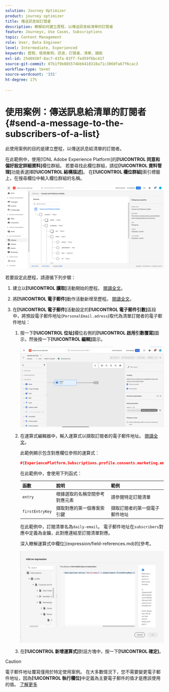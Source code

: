 ```yaml
---
solution: Journey Optimizer
product: journey optimizer
title: 傳送訊息給訂閱者
description: 瞭解如何建立歷程，以傳送訊息給清單的訂閱者
feature: Journeys, Use Cases, Subscriptions
topic: Content Management
role: User, Data Engineer
level: Intermediate, Experienced
keywords: 歷程，使用案例，訊息，訂閱者，清單，讀取
exl-id: 2540938f-8ac7-43fa-83ff-fed59f6bc417
source-git-commit: 07b1f9b885574bb6418310a71c3060fa67f6cac3
workflow-type: tm+mt
source-wordcount: '331'
ht-degree: 17%

---
```


# 使用案例：傳送訊息給清單的訂閱者{#send-a-message-to-the-subscribers-of-a-list}

此使用案例的目的是建立歷程，以傳送訊息給清單的訂閱者。

在此範例中，使用[!DNL Adobe Experience Platform]的&#x200B;**[!UICONTROL 同意和偏好設定詳細資料]**&#x200B;欄位群組。 若要尋找此欄位群組，請從&#x200B;**[!UICONTROL 資料管理]**&#x200B;功能表選擇&#x200B;**[!UICONTROL 結構描述]**。 在&#x200B;**[!UICONTROL 欄位群組]**&#x200B;索引標籤上，在搜尋欄位中輸入欄位群組的名稱。

![此欄位群組包含訂閱專案](assets/consent-and-preference-details-field-group.png)

若要設定此歷程，請遵循下列步驟：

1. 建立以&#x200B;**[!UICONTROL 讀取]**&#x200B;活動開始的歷程。 [閱讀全文](journey-gs.md)。
1. 將&#x200B;**[!UICONTROL 電子郵件]**&#x200B;動作活動新增至歷程。 [閱讀全文](journeys-message.md)。
1. 在&#x200B;**[!UICONTROL 電子郵件]**&#x200B;活動設定的&#x200B;**[!UICONTROL 電子郵件引數]**&#x200B;區段中，將預設電子郵件地址(`PersonalEmail.adress`)取代為清單訂閱者的電子郵件地址：

   1. 按一下&#x200B;**[!UICONTROL 位址]**&#x200B;欄位右側的&#x200B;**[!UICONTROL 啟用引數覆寫]**&#x200B;圖示，然後按一下&#x200B;**[!UICONTROL 編輯]**&#x200B;圖示。

      ![](assets/message-to-subscribers-uc-1.png)

   1. 在運算式編輯器中，輸入運算式以擷取訂閱者的電子郵件地址。 [閱讀全文](expression/expressionadvanced.md)。

      此範例顯示包含對應欄位參照的運算式：

      ```json
      #{ExperiencePlatform.Subscriptions.profile.consents.marketing.email.subscriptions.entry('daily-email').subscribers.firstEntryKey()}
      ```

      在此範例中，會使用下列函式：

      | 函數 | 說明 | 範例 |
      | --- | --- | --- |
      | `entry` | 根據選取的名稱空間參考對應元素 | 請參閱特定訂閱清單 |
      | `firstEntryKey` | 擷取對應的第一個專案索引鍵 | 擷取訂閱者的第一個電子郵件地址 |

      在此範例中，訂閱清單名為`daily-email`。 電子郵件地址在`subscribers`對應中定義為金鑰，此對應連結至訂閱清單對應。

      深入瞭解運算式中欄位](expression/field-references.md)的[參考。

      ![](assets/message-to-subscribers-uc-2.png)

   1. 在&#x200B;**[!UICONTROL 新增運算式]**&#x200B;對話方塊中，按一下&#x200B;**[!UICONTROL 確定]**。

>[!CAUTION]
>
>電子郵件地址覆寫僅用於特定使用案例。 在大多數情況下，您不需要變更電子郵件地址，因為&#x200B;**[!UICONTROL 執行欄位]**&#x200B;中定義為主要電子郵件的值才是應該使用的值。 [了解更多](../configuration/primary-email-addresses.md)
